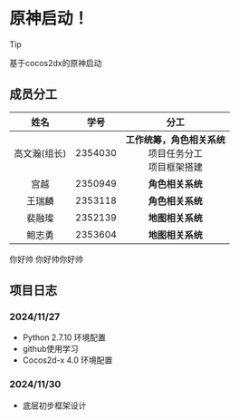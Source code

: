 # 原神启动！

> [!TIP]
> 基于cocos2dx的原神启动

## 成员分工

| 姓名 | 学号 | 分工 |
| :---: | :---: | :---: |
| 高文瀚(组长) | 2354030 | **工作统筹，角色相关系统** <br> 项目任务分工 <br> 项目框架搭建|
| 宫越 | 2350949 | **角色相关系统** <br>  |
| 王瑞麟 | 2353118 | **角色相关系统** <br>  |
| 裴融璨 | 2352139 | **地图相关系统** <br>  |
| 鲍志勇 | 2353604 | **地图相关系统** <br>  |



你好帅
你好帅你好帅


## 项目日志
### 2024/11/27
* Python 2.7.10 环境配置
* github使用学习
* Cocos2d-x 4.0 环境配置
### 2024/11/30
* 底层初步框架设计
